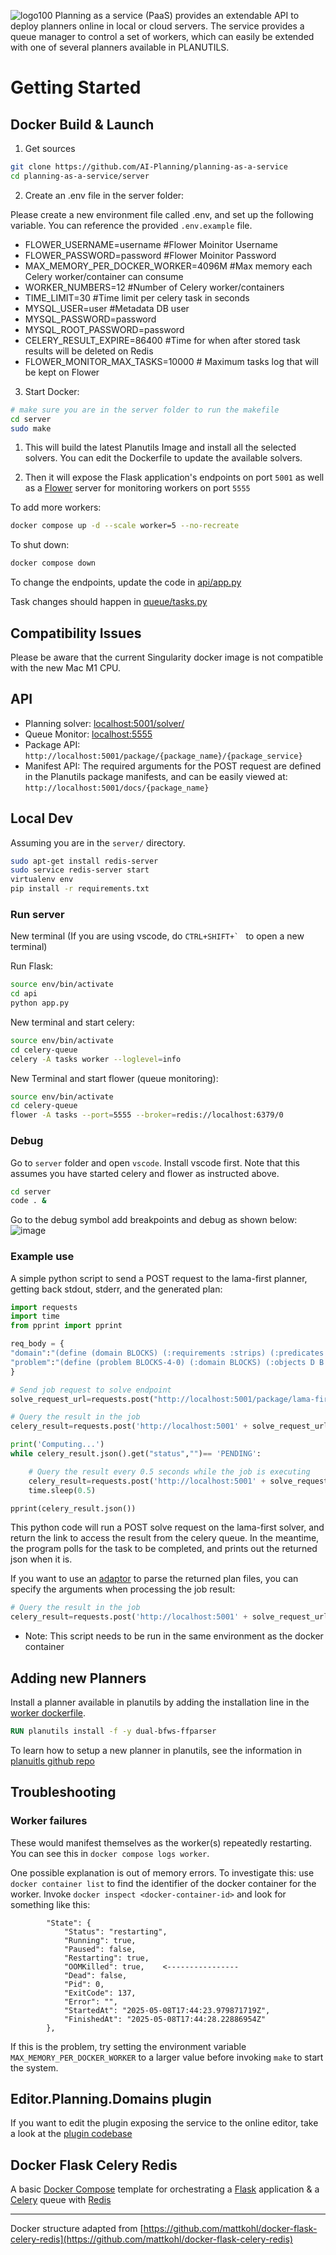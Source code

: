 ![logo100](https://github.com/AI-Planning/planning-as-a-service/assets/861782/90f1a948-d5dd-4092-8cb1-2065abe6cfb7) Planning as a service (PaaS) provides an extendable API to deploy planners online in local or cloud servers. The service
provides a queue manager to control a set of workers, which
can easily be extended with one of several planners available
in PLANUTILS.

# Getting Started


## Docker Build & Launch

1. Get sources

```bash
git clone https://github.com/AI-Planning/planning-as-a-service
cd planning-as-a-service/server
```

2. Create an .env file in the server folder:

Please create a new environment file called .env, and set up the following variable. You can reference the provided `.env.example` file.

* FLOWER_USERNAME=username #Flower Moinitor Username
* FLOWER_PASSWORD=password #Flower Moinitor Password
* MAX_MEMORY_PER_DOCKER_WORKER=4096M #Max memory each Celery worker/container can consume
* WORKER_NUMBERS=12 #Number of Celery worker/containers
* TIME_LIMIT=30 #Time limit per celery task in seconds
* MYSQL_USER=user #Metadata DB user
* MYSQL_PASSWORD=password
* MYSQL_ROOT_PASSWORD=password
* CELERY_RESULT_EXPIRE=86400 #Time for when after stored task results will be deleted on Redis
* FLOWER_MONITOR_MAX_TASKS=10000 # Maximum tasks log that will be kept on Flower

3. Start Docker:

```bash
# make sure you are in the server folder to run the makefile
cd server
sudo make
```

1. This will build the latest Planutils Image and install all the selected solvers. You can edit the Dockerfile to update the available solvers.

2. Then it will expose the Flask application's endpoints on port `5001` as well as a [Flower](https://github.com/mher/flower) server for monitoring workers on port `5555`

To add more workers:

```bash
docker compose up -d --scale worker=5 --no-recreate
```

To shut down:

```bash
docker compose down
```
To change the endpoints, update the code in [api/app.py](api/app.py)

Task changes should happen in [queue/tasks.py](celery-queue/tasks.py)


## Compatibility Issues
Please be aware that the current Singularity docker image is not compatible with the new Mac M1 CPU.


## API

- Planning solver: [localhost:5001/solver/](http://localhost:5001/solver/)
- Queue Monitor: [localhost:5555](http://localhost:5555)
- Package API: `http://localhost:5001/package/{package_name}/{package_service}`
- Manifest API: The required arguments for the POST request are defined in the Planutils package manifests, and can be easily viewed at: `http://localhost:5001/docs/{package_name}`

## Local Dev

Assuming you are in the `server/` directory.

```bash
sudo apt-get install redis-server
sudo service redis-server start
virtualenv env
pip install -r requirements.txt
```

### Run server

New terminal (If you are using vscode, do ```CTRL+SHIFT+` ``` to open a new terminal)

Run Flask:

```bash
source env/bin/activate
cd api
python app.py
```

New terminal and start celery:

```bash
source env/bin/activate
cd celery-queue
celery -A tasks worker --loglevel=info
```

New Terminal and start flower (queue monitoring):

```bash
source env/bin/activate
cd celery-queue
flower -A tasks --port=5555 --broker=redis://localhost:6379/0
```

### Debug

Go to `server` folder and open `vscode`. Install vscode first. Note that this assumes you have started celery and flower as instructed above.

```bash
cd server
code . &
```

Go to the debug symbol add breakpoints and debug as shown below:
![image](https://github.com/AI-Planning/planning-as-a-service/blob/master/docs/videos/debug.gif)


### Example use

A simple python script to send a POST request to the lama-first planner, getting back stdout, stderr, and the generated plan:

```python
import requests
import time
from pprint import pprint

req_body = {
"domain":"(define (domain BLOCKS) (:requirements :strips) (:predicates (on ?x ?y) (ontable ?x) (clear ?x) (handempty) (holding ?x) ) (:action pick-up :parameters (?x) :precondition (and (clear ?x) (ontable ?x) (handempty)) :effect (and (not (ontable ?x)) (not (clear ?x)) (not (handempty)) (holding ?x))) (:action put-down :parameters (?x) :precondition (holding ?x) :effect (and (not (holding ?x)) (clear ?x) (handempty) (ontable ?x))) (:action stack :parameters (?x ?y) :precondition (and (holding ?x) (clear ?y)) :effect (and (not (holding ?x)) (not (clear ?y)) (clear ?x) (handempty) (on ?x ?y))) (:action unstack :parameters (?x ?y) :precondition (and (on ?x ?y) (clear ?x) (handempty)) :effect (and (holding ?x) (clear ?y) (not (clear ?x)) (not (handempty)) (not (on ?x ?y)))))",
"problem":"(define (problem BLOCKS-4-0) (:domain BLOCKS) (:objects D B A C ) (:INIT (CLEAR C) (CLEAR A) (CLEAR B) (CLEAR D) (ONTABLE C) (ONTABLE A) (ONTABLE B) (ONTABLE D) (HANDEMPTY)) (:goal (AND (ON D C) (ON C B) (ON B A))) )"
}

# Send job request to solve endpoint
solve_request_url=requests.post("http://localhost:5001/package/lama-first/solve", json=req_body).json()

# Query the result in the job
celery_result=requests.post('http://localhost:5001' + solve_request_url['result'])

print('Computing...')
while celery_result.json().get("status","")== 'PENDING':

    # Query the result every 0.5 seconds while the job is executing
    celery_result=requests.post('http://localhost:5001' + solve_request_url['result'])
    time.sleep(0.5)

pprint(celery_result.json())
```

This python code will run a POST solve request on the lama-first solver, and return the link to access the result from the celery queue. In the meantime, the program 
polls for the task to be completed, and prints out the returned json when it is. 

If you want to use an [adaptor](https://github.com/AI-Planning/planning-as-a-service/blob/master/server/api/adaptor) to parse the returned plan files, you can specify the arguments when processing the job result:

```python
# Query the result in the job
celery_result=requests.post('http://localhost:5001' + solve_request_url['result'], json={"adaptor":"planning_editor_adaptor"}  )
```

* Note: This script needs to be run in the same environment as the docker container

## Adding new Planners

Install a planner available in planutils by adding the installation line in the [worker dockerfile](https://github.com/AI-Planning/planning-as-a-service/blob/master/server/Dockerfile).

```dockerfile
RUN planutils install -f -y dual-bfws-ffparser
```
To learn how to setup a new planner in planutils, see the information in [planuitls github repo](https://github.com/AI-Planning/planutils#5-add-a-new-package)

## Troubleshooting

### Worker failures

These would manifest themselves as the worker(s) repeatedly restarting.  You can see this in `docker compose logs worker`.

One possible explanation is out of memory errors.  To investigate this: use `docker container list` to find the identifier of the docker container for the worker.  Invoke `docker inspect <docker-container-id>` and look for something like this:
```
        "State": {
            "Status": "restarting",
            "Running": true,
            "Paused": false,
            "Restarting": true,
            "OOMKilled": true,    <----------------
            "Dead": false,
            "Pid": 0,
            "ExitCode": 137,
            "Error": "",
            "StartedAt": "2025-05-08T17:44:23.979871719Z",
            "FinishedAt": "2025-05-08T17:44:28.22886954Z"
        },
```

If this is the problem, try setting the environment variable `MAX_MEMORY_PER_DOCKER_WORKER` to a larger value before invoking `make` to start the system.

## Editor.Planning.Domains plugin

If you want to edit the plugin exposing the service to the online editor, take a look at the [plugin codebase](https://github.com/AI-Planning/planning-as-a-service-plugin)

## Docker Flask Celery Redis

A basic [Docker Compose](https://docs.docker.com/compose/) template for orchestrating a [Flask](http://flask.pocoo.org/) application & a [Celery](http://www.celeryproject.org/) queue with [Redis](https://redis.io/)

---

Docker structure adapted from [https://github.com/mattkohl/docker-flask-celery-redis](https://github.com/mattkohl/docker-flask-celery-redis)
